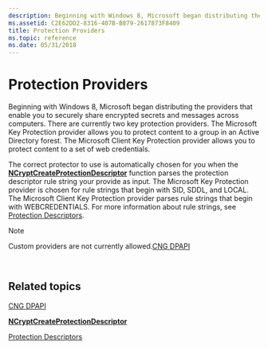 ```yaml
---
description: Beginning with Windows 8, Microsoft began distributing the providers that enable you to securely share encrypted secrets and messages across computers.
ms.assetid: C2E62DD2-8316-407B-B879-2617873F8409
title: Protection Providers
ms.topic: reference
ms.date: 05/31/2018
---
```


# Protection Providers

Beginning with Windows 8, Microsoft began distributing the providers that enable you to securely share encrypted secrets and messages across computers. There are currently two key protection providers. The Microsoft Key Protection provider allows you to protect content to a group in an Active Directory forest. The Microsoft Client Key Protection provider allows you to protect content to a set of web credentials.

The correct protector to use is automatically chosen for you when the [**NCryptCreateProtectionDescriptor**](/windows/desktop/api/NCryptprotect/nf-ncryptprotect-ncryptcreateprotectiondescriptor) function parses the protection descriptor rule string your provide as input. The Microsoft Key Protection provider is chosen for rule strings that begin with SID, SDDL, and LOCAL. The Microsoft Client Key Protection provider parses rule strings that begin with WEBCREDENTIALS. For more information about rule strings, see [Protection Descriptors](protection-descriptors.md).

> [!Note]  
> Custom providers are not currently allowed.[CNG DPAPI](cng-dpapi.md)

 

## Related topics

<dl> <dt>

[CNG DPAPI](cng-dpapi.md)
</dt> <dt>

[**NCryptCreateProtectionDescriptor**](/windows/desktop/api/NCryptprotect/nf-ncryptprotect-ncryptcreateprotectiondescriptor)
</dt> <dt>

[Protection Descriptors](protection-descriptors.md)
</dt> </dl>

 

 



